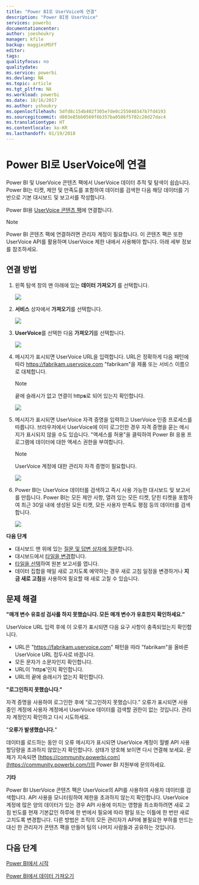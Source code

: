```yaml
---
title: "Power BI로 UserVoice에 연결"
description: "Power BI용 UserVoice"
services: powerbi
documentationcenter: 
author: joeshoukry
manager: kfile
backup: maggiesMSFT
editor: 
tags: 
qualityfocus: no
qualitydate: 
ms.service: powerbi
ms.devlang: NA
ms.topic: article
ms.tgt_pltfrm: NA
ms.workload: powerbi
ms.date: 10/16/2017
ms.author: yshoukry
ms.openlocfilehash: 5dfd8c154b402f305e7de0c255040347b7fd4193
ms.sourcegitcommit: d803e85bb0569f6b357ba0586f5702c20d27dac4
ms.translationtype: HT
ms.contentlocale: ko-KR
ms.lasthandoff: 01/19/2018
---
```

# <a name="connect-to-uservoice-with-power-bi"></a>Power BI로 UserVoice에 연결
Power BI 및 UserVoice 콘텐츠 팩에서 UserVoice 데이터 추적 및 탐색이 쉽습니다. Power BI는 티켓, 제안 및 만족도를 포함하여 데이터를 검색한 다음 해당 데이터를 기반으로 기본 대시보드 및 보고서를 작성합니다.

Power BI용 [UserVoice 콘텐츠 팩](https://app.powerbi.com/getdata/services/uservoice)에 연결합니다.

>[!NOTE]
>Power BI 콘텐츠 팩에 연결하려면 관리자 계정이 필요합니다. 이 콘텐츠 팩은 또한 UserVoice API를 활용하며 UserVoice 제한 내에서 사용해야 합니다. 아래 세부 정보를 참조하세요.

## <a name="how-to-connect"></a>연결 방법
1. 왼쪽 탐색 창의 맨 아래에 있는 **데이터 가져오기** 를 선택합니다.
   
   ![](media/service-connect-to-uservoice/pbi_getdata.png)
2. **서비스** 상자에서 **가져오기**를 선택합니다.
   
   ![](media/service-connect-to-uservoice/pbi_getservices.png) 
3. **UserVoice**를 선택한 다음 **가져오기**를 선택합니다.
   
   ![](media/service-connect-to-uservoice/uservoice.png)
4. 메시지가 표시되면 UserVoice URL을 입력합니다. URL은 정확하게 다음 패턴에 따라 https://fabrikam.uservoice.com "fabrikam"을 제품 또는 서비스 이름으로 대체합니다.
   
   >[!NOTE]
   >끝에 슬래시가 없고 연결이 http**s**로 되어 있는지 확인합니다.
   
   ![](media/service-connect-to-uservoice/capture.png)
5. 메시지가 표시되면 UserVoice 자격 증명을 입력하고 UserVoice 인증 프로세스를 따릅니다. 브라우저에서 UserVoice에 이미 로그인한 경우 자격 증명을 묻는 메시지가 표시되지 않을 수도 있습니다. "액세스를 허용"을 클릭하여 Power BI 응용 프로그램에 데이터에 대한 액세스 권한을 부여합니다.
   
   >[!NOTE]
   >UserVoice 계정에 대한 관리자 자격 증명이 필요합니다.
   
   ![](media/service-connect-to-uservoice/capture3.png)
6. Power BI는 UserVoice 데이터를 검색하고 즉시 사용 가능한 대시보드 및 보고서를 만듭니다. Power BI는 모든 제안 사항, 열려 있는 모든 티켓, 닫힌 티켓을 포함하여 최근 30일 내에 생성된 모든 티켓, 모든 사용자 만족도 평점 등의 데이터를 검색합니다.
   
   ![](media/service-connect-to-uservoice/capture4.png)

**다음 단계**

* 대시보드 맨 위에 있는 [질문 및 답변 상자에 질문](power-bi-q-and-a.md)합니다.
* 대시보드에서 [타일을 변경](service-dashboard-edit-tile.md)합니다.
* [타일을 선택](service-dashboard-tiles.md)하여 원본 보고서를 엽니다.
* 데이터 집합을 매일 새로 고치도록 예약하는 경우 새로 고침 일정을 변경하거나 **지금 새로 고침**을 사용하여 필요할 때 새로 고칠 수 있습니다.

## <a name="troubleshooting"></a>문제 해결
**"매개 변수 유효성 검사를 하지 못했습니다. 모든 매개 변수가 유효한지 확인하세요."**

UserVoice URL 입력 후에 이 오류가 표시되면 다음 요구 사항이 충족되었는지 확인합니다.

* URL은 "https://fabrikam.uservoice.com" 패턴을 따라 "fabrikam"을 올바른 UserVoice URL 접두사로 바꿉니다.
* 모든 문자가 소문자인지 확인합니다.
* URL이 'http**s**'인지 확인합니다.
* URL의 끝에 슬래시가 없는지 확인합니다.

**"로그인하지 못했습니다."**

자격 증명을 사용하여 로그인한 후에 “로그인하지 못했습니다.” 오류가 표시되면 사용 중인 계정에 사용자 계정에서 UserVoice 데이터를 검색할 권한이 없는 것입니다. 관리자 계정인지 확인하고 다시 시도하세요.

"**오류가 발생했습니다.**"

데이터를 로드하는 동안 이 오류 메시지가 표시되면 UserVoice 계정이 월별 API 사용 할당량을 초과하지 않았는지 확인합니다. 상태가 양호해 보이면 다시 연결해 보세요. 문제가 지속되면 [https://community.powerbi.com](https://community.powerbi.com/)의 Power BI 지원부에 문의하세요.

**기타**  

Power BI UserVoice 콘텐츠 팩은 UserVoice의 API를 사용하여 사용자 데이터를 검색합니다. API 사용을 모니터링하여 제한을 초과하지 않는지 확인합니다. UserVoice 계정에 많은 양의 데이터가 있는 경우 API 사용에 미치는 영향을 최소화하려면 새로 고침 빈도를 현재 기본값인 하루에 한 번에서 필요에 따라 평일 또는 이틀에 한 번만 새로 고치도록 변경합니다. 다른 방법은 조직의 모든 관리자가 API에 불필요한 부하를 만드는 대신 한 관리자가 콘텐츠 팩을 만들어 팀의 나머지 사람들과 공유하는 것입니다.

## <a name="next-steps"></a>다음 단계
[Power BI에서 시작](service-get-started.md)

[Power BI에서 데이터 가져오기](service-get-data.md)

